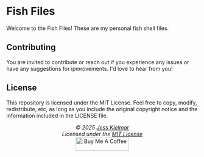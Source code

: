 # Fish Files

Welcome to the Fish Files! These are my personal fish shell files. 

## Contributing

You are invited to contribute or reach out if you experience any issues or have any suggestions for ipmrovements. I'd love to hear from you!

## License

This repository is licensed under the MIT License. Feel free to copy, modify, redistribute, etc, as long as you include the original copyright notice and the information included in the LICENSE file.

<div align="center">
  <i>© 2025 <a href="https://github.com/kielmarj">Jess Kielmar</a><br>
  Licensed under the <a href="https://kielmarj.github.io/MIT-LICENSE/">MIT License</a></i><br>
  <a href="https://www.buymeacoffee.com/kielmarj" target="_blank"><img src="https://cdn.buymeacoffee.com/buttons/v2/default-yellow.png" alt="Buy Me A Coffee" style="height: 36px !important;width: 140 !important;"></a>
</div>
